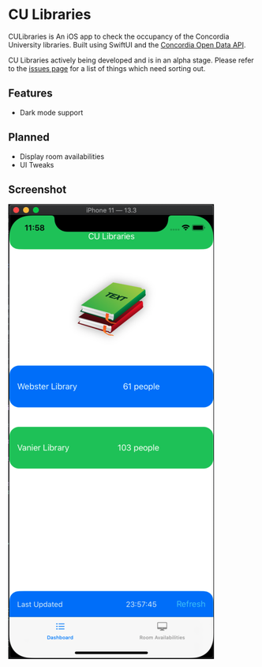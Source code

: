 # CU Libraries

CULibraries is An iOS app to check the occupancy of the Concordia University libraries. Built using SwiftUI and the [Concordia Open Data API](https://github.com/opendataConcordiaU/documentation).

CU Libraries actively being developed and is in an alpha stage. Please refer to the [issues page](https://github.com/markjamesm/cu-libraries/issues) for a list of things which need sorting out.   

## Features

* Dark mode support 

## Planned

* Display room availabilities
* UI Tweaks

## Screenshot

![CU Libraries iOS app screenshot](culibraries.png)

